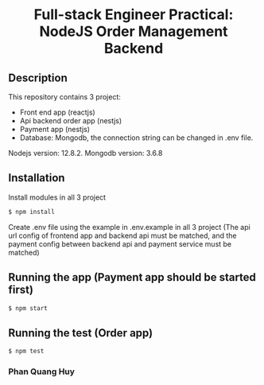 # <p align="center">Full-stack Engineer Practical: NodeJS Order Management Backend</p>

## Description

This repository contains 3 project:
- Front end app (reactjs)
- Api backend order app (nestjs)
- Payment app (nestjs)
- Database: Mongodb, the connection string can be changed in .env file.

Nodejs version: 12.8.2.
Mongodb version: 3.6.8

## Installation
 Install modules in all 3 project
```bash
$ npm install
```
 Create .env file using the example in .env.example in all 3 project
 (The api url config of frontend app and backend api must be matched, and the payment config between backend api and payment service must be matched)

## Running the app (Payment app should be started first)

```bash
$ npm start 
```

## Running the test (Order app)

```bash
$ npm test  
```

### Phan Quang Huy
